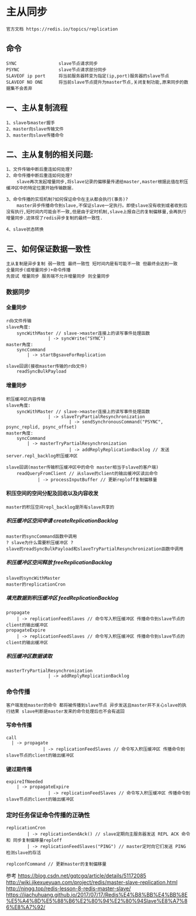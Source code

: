 # 主从同步
    官方文档 https://redis.io/topics/replication

## 命令
    SYNC                slave节点请求同步
    PSYNC               slave节点请求部分同步
    SLAVEOF ip port     将当前服务器转变为指定(ip,port)服务器的slave节点
    SLAVEOF NO ONE      将当前slave节点提升为master节点,关闭复制功能,原来同步的数据集不会丢弃

## 一、主从复制流程 
    1、slave与master握手
    2、master向slave传输文件
    3、master向slave传播命令

## 二、主从复制的相关问题:
    1、文件传输中断后重连如何处理?
    2、命令传播中断后重连如何处理?
        slave再次发起增量同步,将slave记录的偏移量传递给master,master根据此值在积压缓冲区中的特定位置开始传输数据.

    3、命令传播的实现机制?如何保证命令在主从都会执行(事务)?
        master异步传播命令到slave,不保证slave一定执行。即使slave没有收到或者收到后没有执行,短时间内可能会不一致,但是由于定时机制,slave上报自己的复制偏移量,会再执行增量同步.这体现了redis异步复制的最终一致性.
    
    4、slave状态转换


## 三、如何保证数据一致性
    主从复制是异步复制 弱一致性 最终一致性 短时间内是有可能不一致 但最终会达到一致
    全量同步(或增量同步)+命令传播
    先尝试 增量同步 服务端不允许增量同步 则全量同步

### 数据同步
#### 全量同步
    rdb文件传输
    slave角度:
        syncWithMaster // slave->master连接上的读写事件处理函数
                    | -> syncWrite("SYNC")
    master角度:
        syncCommand
            | -> startBgsaveForReplication
    
    slave回调(接收master传输的rdb文件)
        readSyncBulkPayload

#### 增量同步
    积压缓冲区内容传输
    slave角度:
        syncWithMaster // slave->master连接上的读写事件处理函数
                    | -> slaveTryPartialResynchronization
                            | -> sendSynchronousCommand("PSYNC", psync_replid, psync_offset)
    master角度:
        syncCommand
            | -> masterTryPartialResynchronization
                            | -> addReplyReplicationBacklog // 发送server.repl_backlog积压缓冲区

    slave回调(master传输积压缓冲区中的命令 master相当于slave的客户端)
        readQueryFromClient // 从slave的client的输出缓冲区读出命令
                | -> processInputBuffer // 更新reploff复制偏移量

#### 积压空间的空间分配及回收以及内容收发
    master的积压空间repl_backlog是所有slave共享的

##### 积压缓冲区空间申请 createReplicationBacklog
    master的syncCommand函数中调用
    ? slave为什么需要积压缓冲区 ? 
    slave的readSyncBulkPayload和slaveTryPartialResynchronization函数中调用

##### 积压缓冲区空间释放 freeReplicationBacklog
    slave的syncWithMaster
    master的replicationCron

##### 填充数据到积压缓冲区 feedReplicationBacklog
    propagate
        | -> replicationFeedSlaves // 命令写入积压缓冲区 传播命令到slave节点的client的输出缓冲区
    propagateExpire
        | -> replicationFeedSlaves // 命令写入积压缓冲区 传播命令到slave节点的client的输出缓冲区

##### 积压缓冲区数据读取
    masterTryPartialResynchronization
                    | -> addReplyReplicationBacklog

### 命令传播
    客户端发给master的命令 都将被传播到slave节点 异步发送且master并不关心slave的执行结果 slave判断是master发来的命令处理后也不会有返回

#### 写命令传播
    call
      | -> propagate
                  | -> replicationFeedSlaves // 命令写入积压缓冲区 传播命令到slave节点的client的输出缓冲区

#### 键过期传播
    expireIfNeeded
        | -> propagateExpire
                    | -> replicationFeedSlaves // 命令写入积压缓冲区 传播命令到slave节点的client的输出缓冲区

### 定时任务保证命令传播的正确性
    replicationCron
            | -> replicationSendAck() // slave定期向主服务器发送 REPL ACK 命令 和 同步复制偏移量reploff
            | -> replicationFeedSlaves("PING") // master定时向它们发送 PING 检测slave的存活
    
    replconfCommand // 更新master的复制偏移量

    
    
参考 
    https://blog.csdn.net/gqtcgq/article/details/51172085
    http://wiki.jikexueyuan.com/project/redis/master-slave-replication.html
    http://ningg.top/redis-lesson-8-redis-master-slave/
    https://jiachuhuang.github.io/2017/07/17/Redis%E4%B8%BB%E4%BB%8E%E5%A4%8D%E5%88%B6%E2%80%94%E2%80%94Slave%E8%A7%86%E8%A7%92/
